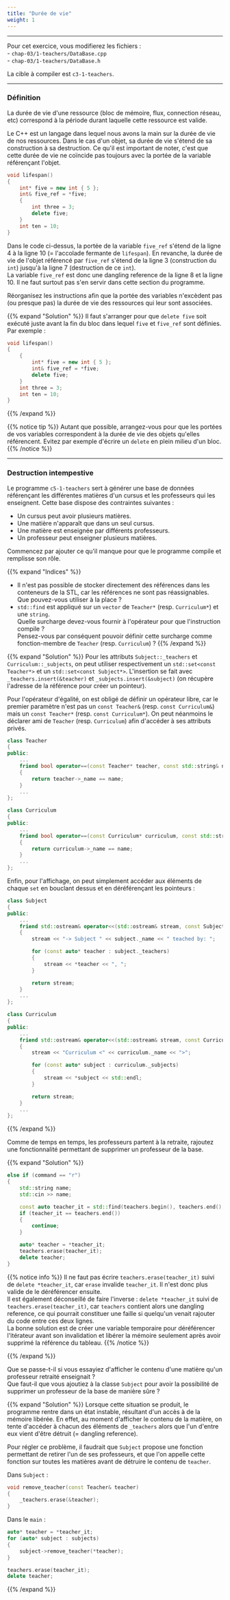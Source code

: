 ```yaml
---
title: "Durée de vie"
weight: 1
---
```


---

Pour cet exercice, vous modifierez les fichiers :\
\- `chap-03/1-teachers/DataBase.cpp`\
\- `chap-03/1-teachers/DataBase.h`

La cible à compiler est `c3-1-teachers`.

---

### Définition

La durée de vie d'une ressource (bloc de mémoire, flux, connection réseau, etc) correspond à la période durant laquelle cette ressource est valide.

Le C++ est un langage dans lequel nous avons la main sur la durée de vie de nos ressources.
Dans le cas d'un objet, sa durée de vie s'étend de sa construction à sa destruction.
Ce qu'il est important de noter, c'est que cette durée de vie ne coïncide pas toujours avec la portée de la variable référençant l'objet.

```cpp
void lifespan()
{
    int* five = new int { 5 };
    int& five_ref = *five;
    {
        int three = 3;
        delete five;
    }
    int ten = 10;
}
```

Dans le code ci-dessus, la portée de la variable `five_ref` s'étend de la ligne 4 à la ligne 10 (= l'accolade fermante de `lifespan`).
En revanche, la durée de vie de l'objet référencé par `five_ref` s'étend de la ligne 3 (construction du `int`) jusqu'à la ligne 7 (destruction de ce `int`).\
La variable `five_ref` est donc une dangling reference de la ligne 8 et la ligne 10. Il ne faut surtout pas s'en servir dans cette section du programme.

Réorganisez les instructions afin que la portée des variables n'excèdent pas (ou presque pas) la durée de vie des ressources qui leur sont associées. 

{{% expand "Solution" %}}
Il faut s'arranger pour que `delete five` soit exécuté juste avant la fin du bloc dans lequel `five` et `five_ref` sont définies.\
Par exemple : 
```cpp
void lifespan()
{
    {
        int* five = new int { 5 };
        int& five_ref = *five;
        delete five;
    }
    int three = 3;
    int ten = 10;
}
```
{{% /expand %}}

{{% notice tip %}}
Autant que possible, arrangez-vous pour que les portées de vos variables correspondent à la durée de vie des objets qu'elles référencent.
Evitez par exemple d'écrire un `delete` en plein milieu d'un bloc.
{{% /notice %}}

---

### Destruction intempestive

Le programme `c5-1-teachers` sert à générer une base de données référençant les différentes matières d'un cursus et les professeurs qui les enseignent.
Cette base dispose des contraintes suivantes :
- Un cursus peut avoir plusieurs matières.
- Une matière n'apparaît que dans un seul cursus.
- Une matière est enseignée par différents professeurs.
- Un professeur peut enseigner plusieurs matières.

Commencez par ajouter ce qu'il manque pour que le programme compile et remplisse son rôle.

{{% expand "Indices" %}}
- Il n'est pas possible de stocker directement des références dans les conteneurs de la STL, car les références ne sont pas réassignables.\
Que pouvez-vous utiliser à la place ?
- `std::find` est appliqué sur un `vector` de `Teacher*` (resp. `Curriculum*`) et une `string`.\
Quelle surcharge devez-vous fournir à l'opérateur pour que l'instruction compile ?\
Pensez-vous par conséquent pouvoir définir cette surcharge comme fonction-membre de `Teacher` (resp. `Curriculum`) ? 
{{% /expand %}}

{{% expand "Solution" %}}
Pour les attributs `Subject::_teachers` et `Curriculum::_subjects`, on peut utiliser respectivement un `std::set<const Teacher*>` et un `std::set<const Subject*>`.
L'insertion se fait avec `_teachers.insert(&teacher)` et `_subjects.insert(&subject)` (on récupère l'adresse de la référence pour créer un pointeur).

Pour l'opérateur d'égalité, on est obligé de définir un opérateur libre, car le premier paramètre n'est pas un `const Teacher&` (resp. `const Curriculum&`) mais un `const Teacher*` (resp. `const Curriculum*`).
On peut néanmoins le déclarer ami de `Teacher` (resp. `Curriculum`) afin d'accéder à ses attributs privés.
```cpp
class Teacher
{
public:
    ...
    friend bool operator==(const Teacher* teacher, const std::string& name)
    {
        return teacher->_name == name;
    }
    ...
};

class Curriculum
{
public:
    ...
    friend bool operator==(const Curriculum* curriculum, const std::string& name)
    {
        return curriculum->_name == name;
    }
    ...
};
```

Enfin, pour l'affichage, on peut simplement accéder aux éléments de chaque `set` en bouclant dessus et en déréférençant les pointeurs :
```cpp
class Subject
{
public:
    ...
    friend std::ostream& operator<<(std::ostream& stream, const Subject& subject)
    {
        stream << "-> Subject " << subject._name << " teached by: ";

        for (const auto* teacher : subject._teachers)
        {
            stream << *teacher << ", ";
        }

        return stream;
    }
    ...
};

class Curriculum
{
public:
    ...
    friend std::ostream& operator<<(std::ostream& stream, const Curriculum& curriculum)
    {
        stream << "Curriculum <" << curriculum._name << ">";

        for (const auto* subject : curriculum._subjects)
        {
            stream << *subject << std::endl;
        }

        return stream;
    }
    ...
};
```
{{% /expand %}}

Comme de temps en temps, les professeurs partent à la retraite, rajoutez une fonctionnalité permettant de supprimer un professeur de la base.

{{% expand "Solution" %}}
```cpp
else if (command == "r")
{
    std::string name;
    std::cin >> name;

    const auto teacher_it = std::find(teachers.begin(), teachers.end(), name);
    if (teacher_it == teachers.end())
    {
        continue;
    }

    auto* teacher = *teacher_it;
    teachers.erase(teacher_it);
    delete teacher;
}
```

{{% notice info %}}
Il ne faut pas écrire `teachers.erase(teacher_it)` suivi de `delete *teacher_it`, car `erase` invalide `teacher_it`. Il n'est donc plus valide de le déréférencer ensuite.\
Il est également déconseillé de faire l'inverse : `delete *teacher_it` suivi de `teachers.erase(teacher_it)`, car `teachers` contient alors une dangling reference, ce qui pourrait constituer une faille si quelqu'un venait rajouter du code entre ces deux lignes.\
La bonne solution est de créer une variable temporaire pour déréférencer l'itérateur avant son invalidation et libérer la mémoire seulement après avoir supprimé la référence du tableau.
{{% /notice %}}

{{% /expand %}}

Que se passe-t-il si vous essayiez d'afficher le contenu d'une matière qu'un professeur retraité enseignait ?\
Que faut-il que vous ajoutiez à la classe `Subject` pour avoir la possibilité de supprimer un professeur de la base de manière sûre ?

{{% expand "Solution" %}}
Lorsque cette situation se produit, le programme rentre dans un état instable, résultant d'un accès à de la mémoire libérée.
En effet, au moment d'afficher le contenu de la matière, on tente d'accéder à chacun des éléments de `_teachers` alors que l'un d'entre eux vient d'être détruit (= dangling reference).

Pour régler ce problème, il faudrait que `Subject` propose une fonction permettant de retirer l'un de ses professeurs, et que l'on appelle cette fonction sur toutes les matières avant de détruire le contenu de `teacher`.

Dans `Subject` :
```cpp
void remove_teacher(const Teacher& teacher)
{
    _teachers.erase(&teacher);
}
```

Dans le `main` :
```cpp
auto* teacher = *teacher_it;
for (auto* subject : subjects)
{
    subject->remove_teacher(*teacher);
}

teachers.erase(teacher_it);
delete teacher;
```

{{% /expand %}}

